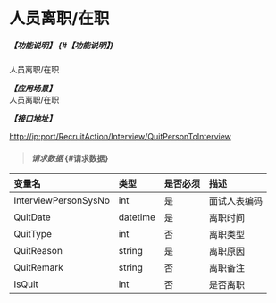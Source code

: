 # 人员离职/在职

##### _【功能说明】_ {#【功能说明】}

人员离职/在职

_**【应用场景】**_  
人员离职/在职

_**【接口地址】**_

[http://ip:port/RecruitAction/Interview/QuitPersonToInterview](http://ip:port/RecruitAction/Interview/QuitPersonToInterview)

> #### _请求数据_ {#请求数据}

| 变量名 | 类型 | 是否必须 | 描述 |
| :--- | :--- | :--- | :--- |
| InterviewPersonSysNo | int | 是 | 面试人表编码 |
| QuitDate | datetime | 是 | 离职时间 |
| QuitType | int | 否 | 离职类型 |
| QuitReason | string | 是 | 离职原因 |
| QuitRemark | string | 否 | 离职备注 |
| IsQuit | int | 否 | 是否离职 |



